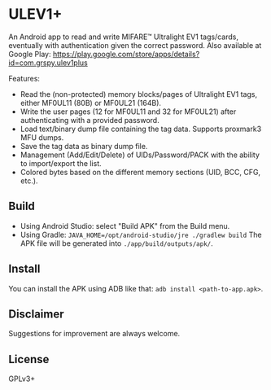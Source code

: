# ULEV1+

An Android app to read and write MIFARE™ Ultralight EV1 tags/cards, eventually with authentication given the correct password.
Also available at Google Play: https://play.google.com/store/apps/details?id=com.grspy.ulev1plus

Features:
- Read the (non-protected) memory blocks/pages of Ultralight EV1 tags, either MF0UL11 (80B) or MF0UL21 (164B).
- Write the user pages (12 for MF0UL11 and 32 for MF0UL21) after authenticating with a provided password.
- Load text/binary dump file containing the tag data. Supports proxmark3 MFU dumps.
- Save the tag data as binary dump file.
- Management (Add/Edit/Delete) of UIDs/Password/PACK with the ability to import/export the list.
- Colored bytes based on the different memory sections (UID, BCC, CFG, etc.).


## Build

- Using Android Studio: select "Build APK" from the Build menu.
- Using Gradle: `JAVA_HOME=/opt/android-studio/jre ./gradlew build`
The APK file will be generated into `./app/build/outputs/apk/`.

## Install

You can install the APK using ADB like that: `adb install <path-to-app.apk>`.

## Disclaimer

Suggestions for improvement are always welcome.

## License

GPLv3+
